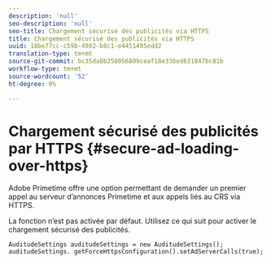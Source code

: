 ```yaml
---
description: 'null'
seo-description: 'null'
seo-title: Chargement sécurisé des publicités via HTTPS
title: Chargement sécurisé des publicités via HTTPS
uuid: 18be77cc-c59b-4982-b8c1-e4451495edd2
translation-type: tm+mt
source-git-commit: bc35da8b258056809ceaf18e33bed631047bc81b
workflow-type: tm+mt
source-wordcount: '52'
ht-degree: 0%

---
```



# Chargement sécurisé des publicités par HTTPS {#secure-ad-loading-over-https}

Adobe Primetime offre une option permettant de demander un premier appel au serveur d’annonces Primetime et aux appels liés au CRS via HTTPS.

La fonction n’est pas activée par défaut. Utilisez ce qui suit pour activer le chargement sécurisé des publicités.

```
AuditudeSettings auditudeSettings = new AuditudeSettings(); 
auditudeSettings. getForceHttpsConfiguration().setAdServerCalls(true);
```
